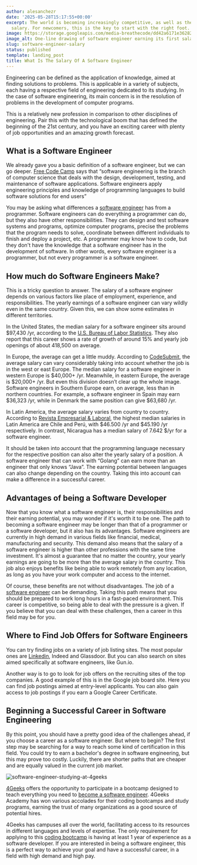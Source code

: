 ```yaml
---
author: alesanchezr
date: '2025-05-28T15:17:55+00:00'
excerpt: The world is becoming increasingly competitive, as well as the software engineer
  salary. For newcomers, this is the key to start with the right foot.
image: https://storage.googleapis.com/media-breathecode/dd42a6171e36282608d5f8f151880d02d1ebc892800f35996cebdd7dcbcdf5e2
image_alt: One-line drawing of software engineer earning its first salary
slug: software-engineer-salary
status: published
template: landing_post
title: What Is The Salary Of A Software Engineer
---
```

Engineering can be defined as the application of knowledge, aimed at finding solutions to problems. This is applicable in a variety of subjects, each having a respective field of engineering dedicated to its studying. In the case of software engineering, its main concern is in the resolution of problems in the development of computer programs. 

This is a relatively new profession in comparison to other disciplines of engineering. Pair this with the technological boom that has defined the beginning of the 21st century, and you have an exciting career with plenty of job opportunities and an amazing growth forecast.

## What is a Software Engineer

We already gave you a basic definition of a software engineer, but we can go deeper. [Free Code Camp](https://www.freecodecamp.org/) says that “software engineering is the branch of computer science that deals with the design, development, testing, and maintenance of software applications. Software engineers apply engineering principles and knowledge of programming languages to build software solutions for end users”

You may be asking what differences a [software engineer](https://4geeksacademy.com/us/coding-bootcamps/software-engineer-bootcamp) has from a programmer. Software engineers can do everything a programmer can do, but they also have other responsibilities. They can design and test software systems and programs, optimize computer programs, precise the problems that the program needs to solve, coordinate between different individuals to finish and deploy a project, etc. A programmer may know how to code, but they don't have the knowledge that a software engineer has in the development of software. In other words, every software engineer is a programmer, but not every programmer is a software engineer.

## How much do Software Engineers Make?

This is a tricky question to answer. The salary of a software engineer depends on various factors like place of employment, experience, and responsibilities. The yearly earnings of a software engineer can vary wildly even in the same country. Given this, we can show some estimates in different territories.

In the United States, the median salary for a software engineer sits around $97,430 /yr, according to the [U.S. Bureau of Labor Statistics](https://www.bls.gov/ooh/computer-and-information-technology/home.htm). They also report that this career shows a rate of growth of around 15% and yearly job openings of about 418,500 on average.

In Europe, the average can get a little muddy. According to [CodeSubmit](https://codesubmit.io/blog/software-engineer-salary-by-country/#the-average-software-engineering-salary-in-europe), the average salary can vary considerably taking into account whether the job is in the west or east Europe. The median salary for a software engineer in western Europe is $40,000+ /yr. Meanwhile, in eastern Europe, the average is $20,000+ /yr. But even this division doesn’t clear up the whole image. Software engineers in Southern Europe earn, on average, less than in northern countries. For example, a software engineer in Spain may earn $36,323 /yr, while in Denmark the same position can give $63,680 /yr.

In Latin America, the average salary varies from country to country. According to [Revista Empresarial & Laboral](https://revistaempresarial.com/gestion-humana/nomina/salarios-profesionales-ti-latinoamerica/), the highest median salaries in Latin America are Chile and Perú, with $46.500 /yr and $45.190 /yr respectively. In contrast, Nicaragua has a median salary of 7.642 $/yr for a software engineer. 

It should be taken into account that the programming language necessary for the respective position can also alter the yearly salary of a position. A software engineer that can work with “Golang” can earn more than an engineer that only knows “Java”. The earning potential between languages can also change depending on the country. Taking this into account can make a difference in a successful career.

## Advantages of being a Software Developer 

Now that you know what a software engineer is, their responsibilities and their earning potential, you may wonder if it's worth it to be one. The path to becoming a software engineer may be longer than that of a programmer or a software developer, but it also has its advantages. Software engineers are currently in high demand in various fields like financial, medical, manufacturing and security. This demand also means that the salary of a software engineer is higher than other professions with the same time investment. It's almost a guarantee that no matter the country, your yearly earnings are going to be more than the average salary in the country. This job also enjoys benefits like being able to work remotely from any location, as long as you have your work computer and access to the internet.

Of course, these benefits are not without disadvantages. The job of a [software engineer](https://4geeksacademy.com/us/coding-bootcamps/software-engineer-bootcamp) can be demanding. Taking this path means that you should be prepared to work long hours in a fast-paced environment. This career is competitive, so being able to deal with the pressure is a given. If you believe that you can deal with these challenges, then a career in this field may be for you.

## Where to Find Job Offers for Software Engineers

You can try finding jobs on a variety of job listing sites. The most popular ones are [Linkedin](https://www.linkedin.com/school/4geeksacademy/), Indeed and Glassdoor. But you can also search on sites aimed specifically at software engineers, like Gun.io.

Another way is to go to look for job offers on the recruiting sites of the top companies. A good example of this is in the Google job board site. Here you can find job postings aimed at entry-level applicants. You can also gain access to job postings if you earn a Google Career Certificate.

## Beginning a Successful Career in Software Engineering

By this point, you should have a pretty good idea of the challenges ahead, if you choose a career as a software engineer. But where to begin? The first step may be searching for a way to reach some kind of certification in this field. You could try to earn a bachelor's degree in software engineering, but this may prove too costly. Luckily, there are shorter paths that are cheaper and are equally valued in the current job market.

![software-engineer-studying-at-4geeks](https://storage.googleapis.com/media-breathecode/ad1403f19a9299b4ce4001ea2e1dfbdbc1c5e2dc7d040ddc9696e56ae3678fff-600x352)

[4Geeks](https://4geeksacademy.com/) offers the opportunity to participate in a bootcamp designed to teach everything you need to [become a software engineer](https://4geeksacademy.com/us/coding-bootcamps/software-engineer-bootcamp). 4Geeks Academy has won various accolades for their coding bootcamps and study programs, earning the trust of many organizations as a good source of potential hires. 

4Geeks has campuses all over the world, facilitating access to its resources in different languages and levels of expertise. The only requirement for applying to this [coding bootcamp](https://4geeksacademy.com/us/coding-bootcamps/software-engineer-bootcamp) is having at least 1 year of experience as a software developer. If you are interested in being a software engineer, this is a perfect way to achieve your goal and have a successful career, in a field with high demand and high pay.